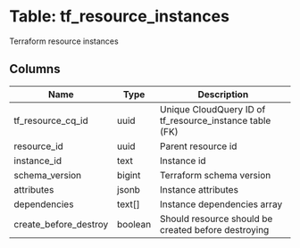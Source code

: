 
# Table: tf_resource_instances
Terraform resource instances
## Columns
| Name        | Type           | Description  |
| ------------- | ------------- | -----  |
|tf_resource_cq_id|uuid|Unique CloudQuery ID of tf_resource_instance table (FK)|
|resource_id|uuid|Parent resource id|
|instance_id|text|Instance id|
|schema_version|bigint|Terraform schema version|
|attributes|jsonb|Instance attributes|
|dependencies|text[]|Instance dependencies array|
|create_before_destroy|boolean|Should resource should be created before destroying|
